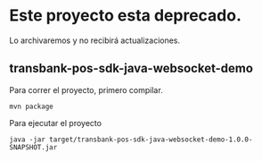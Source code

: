 # Este proyecto esta deprecado.
Lo archivaremos y no recibirá actualizaciones.

## transbank-pos-sdk-java-websocket-demo

Para correr el proyecto, primero compilar.

```
mvn package
```

Para ejecutar el proyecto

```
java -jar target/transbank-pos-sdk-java-websocket-demo-1.0.0-SNAPSHOT.jar
```

